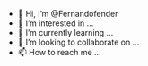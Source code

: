 - 👋 Hi, I’m @Fernandofender
- 👀 I’m interested in ...
- 🌱 I’m currently learning ...
- 💞️ I’m looking to collaborate on ...
- 📫 How to reach me ...

<!---
Fernandofender/Fernandofender is a ✨ special ✨ repository because its `README.md` (this file) appears on your GitHub profile.
You can click the Preview link to take a look at your changes.
--->
